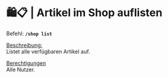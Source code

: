 # 🛍️📋 | Artikel im Shop auflisten

Befehl: **`/shop list`**

<u>Beschreibung:</u>  
 Listet alle verfügbaren Artikel auf.

<u>Berechtigungen</u>  
 Alle Nutzer.